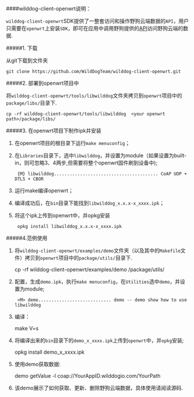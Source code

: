 
####wilddog-client-openwrt说明：

`wilddog-client-openwrt`SDK提供了一整套访问和操作野狗云端数据的`API`，用户只需要在`openwrt`上安装`SDK`，即可在应用中调用野狗提供的[API](https://z.wilddog.com/device/quickstart)访问野狗云端的数据.

#####1. 下载

从git下载到文件夹

	git clone https://github.com/WildDogTeam/wilddog-client-openwrt.git

#####2. 部署到openwrt项目中

将`wilddog-client-openwrt/tools/libwilddog`文件夹拷贝到`openwrt`项目中的`package/libs/`目录下.

	cp -rf wilddog-client-openwrt/tools/libwilddog  <your openwrt path>/package/libs/

#####3. 在openwrt项目下制作ipk并安装

1. 在openwrt项目的根目录下运行`make menuconfig`；

2. 在`Libraries`目录下，选中`libwilddog`，并设置为module（如果设置为built-in，则可忽略3、4两步,但需要将整个openwrt固件刷到设备中);

		{M} libwilddog........................................ CoAP UDP + DTLS + CBOR

3. 运行make编译openwrt；

4. 编译成功后，在`bin`目录下能找到`libwilddog_x.x.x-x_xxxx.ipk`；

5. 将这个ipk上传到openwrt中，并opkg安装

		opkg install libwilddog_x.x.x-x_xxxx.ipk


#####4.范例使用


1. 将`wilddog-client-openwrt/examples/demo`文件夹（以及其中的`Makefile`文件）拷贝到`openwrt`项目中的`package/utils/`目录下.

	 cp -rf wilddog-client-openwrt/examples/demo  <your openwrt path>/package/utils/

2. 配置，生成`demo.ipk`，执行`make menuconfig`，在`Utilities`选中`demo`，并设置为module;
	
		<M> demo............................ demo -- demo show how to use libwilddog 

3. 编译：

	make V=s

4. 将编译出来的`bin`目录下的`demo_x_xxxx.ipk`上传到`openwrt`中，并`opkg`安装;

	opkg install demo_x_xxxx.ipk

5. 使用demo获取数据:

	demo getValue -l coap://YourAppID.wilddogio.com/YourPath 

6. 该demo展示了如何获取、更新、删除野狗云端数据，具体使用请阅读源码.
	 		
